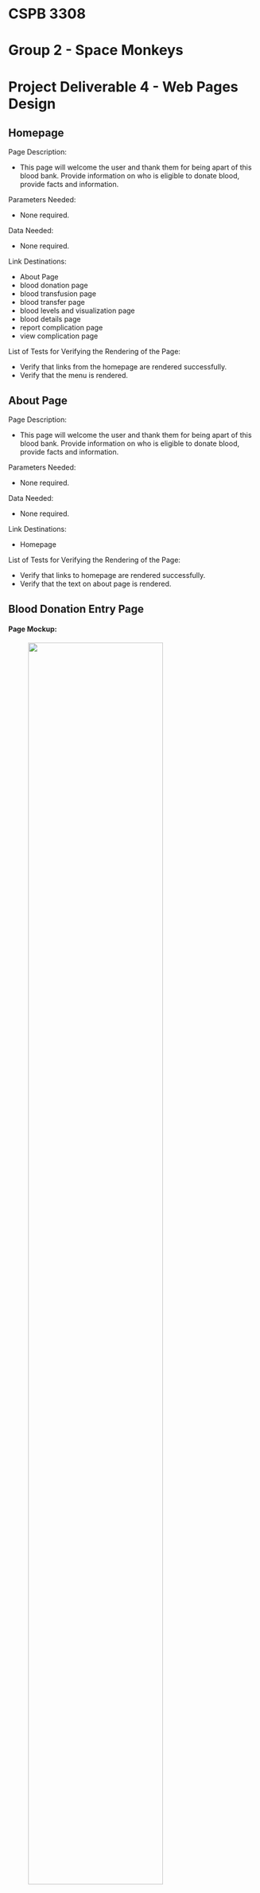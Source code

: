 # CSPB 3308
# Group 2 - Space Monkeys
# Project Deliverable 4 - Web Pages Design

## Homepage

Page Description: 
- This page will welcome the user and thank them for being apart of this blood bank. Provide information on who is eligible to donate blood, provide facts and information. 

Parameters Needed: 
- None required.

Data Needed: 
- None required.

Link Destinations: 
- About Page
- blood donation page
- blood transfusion page
- blood transfer page
- blood levels and visualization page
- blood details page
- report complication page
- view complication page

List of Tests for Verifying the Rendering of the Page: 
- Verify that links from the homepage are rendered successfully.
- Verify that the menu is rendered.

## About Page

Page Description: 
- This page will welcome the user and thank them for being apart of this blood bank. Provide information on who is eligible to donate blood, provide facts and information. 

Parameters Needed: 
- None required.

Data Needed: 
- None required.

Link Destinations: 
- Homepage
 
List of Tests for Verifying the Rendering of the Page: 
- Verify that links to homepage are rendered successfully.
- Verify that the text on about page is rendered.

## Blood Donation Entry Page

#### Page Mockup:

<figure width=100%>
  <IMG SRC="webpage_mockups/donationMockup.png" WIDTH=80% ALIGN="CENTER">
</figure>

#### Page Description:
    
    - The user story that this webpage seeks to address is "As a hospital administrator, I want to enter a blood donation into the blood bank database, so that the blood is tracked and can be easily found when a patient needs a blood transfusion."
    - The purpose of this webpage is to display an input form that the website user can use to enter a donation record into the Donations table in the database.
    - As a secondary purpose, the user input data could also be used to enter a new donor into the Donors table if the donor is not currently in the Donors table.
    - This information will then also be used to update (increment) the blood inventory stock for the hospital / blood bank that received the donation.
    - As a stretch goal, an editing functionality may also be implemented on this webpage, for the user to correct an input error if they make one.
    - The page should provide dropdowns for certain user input parameters (see below) to be able to validate the user input.
    - The page should reject invalid input (including incomplete input - i.e. trying to submit the form without fully filling it out) and display a warning to the user in the case of invalid / incomplete input.
    - The page should display a confirmation message to the user on successful entry of the donation after submission of the form.
    
#### Parameters needed for the page:
    
    - The webpage should always display the same input form (assuming that the Donations table schema does not change). Therefore, parameters for the page will be the user input data to be able to enter the donation into the Donations table.
    - User input required:
        - Donor name
        - Donor blood type
        - Blood bank name
        - Date of donation
        - Medical professional 
        - Quantity 
    
#### Data needed to render the page:
    
    - In order to make the user input form as user friendly as possible (and to prevent invalid data input into the database), several of the user input sections will be dropdown menus where the user will select from a list of predefined options. The data required to populate these dropdown menus will be:
        - List of donor names in Donors table
        - List of possible blood types (A+, B+, AB+, O+, A-, B-, AB-, O-)
        - List of blood bank names
    
#### Link destinations for the page:
    
    - The page does not require any specific links beyond the main navigation menu, which will link back to the homepage (and potentially directly to some of the other pages on this list (e.g. Blood Transfusion Entry Page)
    
#### List of tests for verifying the rendering of the page:
    
    1. Verify that entry form is rendered correctly with all input boxes / dropdowns and text descriptions.
    2. Verify that dropdown forms contain the correct choices.
    3. Verify that the user cannot submit incomplete / invalid input, and that the correct warning message is displayed in this case.
    4. Verify that the correct confirmation message is displayed when the user enters a valid donation.

## Blood Transfusion Entry Page

#### Page Mockup:

<figure width=100%>
  <IMG SRC="webpage_mockups/transfusionMockup.png" WIDTH=80% ALIGN="CENTER">
</figure> 

#### Page Description:
    
    - The user story that this webpage seeks to address is "As a hospital administrator, I want to record a blood transfusion in the blood bank database, so that the blood inventory is updated correctly and so we can track which donor a patient received blood from (in the case of any complications)."
    - The purpose of this webpage is to display an input form that the website user can use to enter a transfusion record into the Transfusions table in the database.
    - This information will then also be used to update (decrement) the blood inventory stock for the hospital / blood bank that provided the blood for the transfusion.
    - As a stretch goal, an editing functionality may also be implemented on this webpage, for the user to correct an input error if they make one.
    - The page should provide dropdowns for certain user input parameters (see below) to be able to validate the user input.
    - The page should reject invalid input (including incomplete input - i.e. trying to submit the form without fully filling it out) and display a warning to the user in the case of invalid / incomplete input, including an incompatible transfusion.
    - The page should display a confirmation message to the user on successful entry of the transfusion after submission of the form.
    
#### Parameters needed for the page:
    
    - The webpage should always display the same input form (assuming that the Transfusions table schema does not change). Therefore, parameters for the page will be the user input data to be able to enter the transfusion into the Transfusions table.
    - User input required:
        - Patient name
        - Patient blood type
        - Donation ID
        - Blood bank name
        - Date of transfusion
        - Medical professional 
        - Quantity 
    
#### Data needed to render the page:
    
    - In order to make the user input form as user friendly as possible (and to prevent invalid data input into the database), several of the user input sections will be dropdown menus where the user will select from a list of predefined options. The data required to populate these dropdown menus will be:
        - List of patient names in Patients table
        - List of possible blood types (A+, B+, AB+, O+, A-, B-, AB-, O-)
        - List of blood bank names
        - List of Donation ID's
    
#### Link destinations for the page:
    
    - The page does not require any specific links beyond the main navigation menu, which will link back to the homepage (and potentially directly to some of the other pages on this list (e.g. Blood Donation Entry Page)
    
#### List of tests for verifying the rendering of the page:
    
    1. Verify that entry form is rendered correctly with all input boxes / dropdowns and text descriptions.
    2. Verify that dropdown forms contain the correct choices.
    3. Verify that the user cannot submit incomplete / invalid input, and that the correct warning message is displayed in this case.
    4. Verify that the correct confirmation message is displayed when the user enters a valid transfusion.

## Blood Transfer Page

## Blood Levels and Visualization Page

Page Description: 
- This page will display all hospitals blood data in one visual.

Parameters Needed: 
- None required, optional parameters for choice sending blood?

Data Needed: 
- Bloodbanks_and_Hospitals, Donation, Transfusion, and Transfer tables from our database

Link Destinations: 
- Homepage
- Blood Transfer Page
- Blood Details Page
 
List of Tests for Verifying the Rendering of the Page: 
- Verify that more than one hospitals blood is accesible.
- Verify that the data for the default and all other hospitals are displayed correctly.

## Blood Details Page

Page Description: This page will display a detailed record of the donations, transfusions, and transfers of blood for one hospital/blood bank at a time. It will include a table which displays the data and a menu from which the user can select a hospital to view and select the types of data they would like to view in the table. 

<figure width=100%>
  <IMG SRC="webpage_mockups/detailsMockup.PNG" WIDTH=80% ALIGN="CENTER">
</figure>

Parameters needed: None required, optional parameters for choice of hospital/blood bank and data filters

Data needed: Bloodbanks_and_Hospitals, Donation, Transfusion, and Transfer tables from our database

Link destinations: Homepage, Transfer page

List of tests for verifying the rendering of the page:
- Verify that a hospital/blood bank is chosen by default
- Verify that the data for the default hospital is displayed correctly
- Verify that choosing another hospital displays the data for that hospital
- Verify that menu choices are reflected in the data displayed
- Verify that links to the homepage and transfer page are rendered
- Verify that the menu is rendered

## Report Complications Page

## View Complication Reports Page

